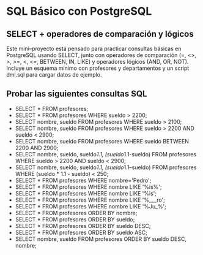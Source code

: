 # SQL Básico con PostgreSQL

## SELECT + operadores de comparación y lógicos

Este mini–proyecto está pensado para practicar consultas básicas en PostgreSQL usando SELECT, junto con operadores de comparación (=, <>, >, >=, <, <=, BETWEEN, IN, LIKE) y operadores lógicos (AND, OR, NOT).
Incluye un esquema mínimo con profesores y departamentos y un script dml.sql para cargar datos de ejemplo.

## Probar las siguientes consultas SQL

- SELECT * FROM profesores;
- SELECT * FROM profesores WHERE sueldo > 2200;
- SELECT nombre, sueldo FROM profesores WHERE sueldo > 2100;
- SELECT nombre, sueldo FROM profesores WHERE sueldo > 2200 AND sueldo < 2900;
- SELECT nombre, sueldo FROM profesores WHERE sueldo BETWEEN 2200 AND 2900;
- SELECT nombre, sueldo, sueldo*1.1, (sueldo*1.1-sueldo) FROM profesores WHERE sueldo > 2200 AND sueldo < 2900;
- SELECT nombre, sueldo, sueldo*1.1, (sueldo*1.1–sueldo) FROM profesores WHERE (sueldo * 1.1 - sueldo) < 250;
- SELECT * FROM profesores WHERE nombre='Pedro';
- SELECT * FROM profesores WHERE nombre LIKE '%is%';
- SELECT * FROM profesores WHERE nombre LIKE '%is';
- SELECT * FROM profesores WHERE nombre LIKE '%___ro';
- SELECT * FROM profesores WHERE nombre LIKE '%Ju_%';
- SELECT * FROM profesores ORDER BY nombre;
- SELECT * FROM profesores ORDER BY sueldo;
- SELECT * FROM profesores ORDER BY sueldo DESC;
- SELECT * FROM profesores ORDER BY sueldo ASC;
- SELECT nombre, sueldo FROM profesores ORDER BY sueldo DESC, nombre;





